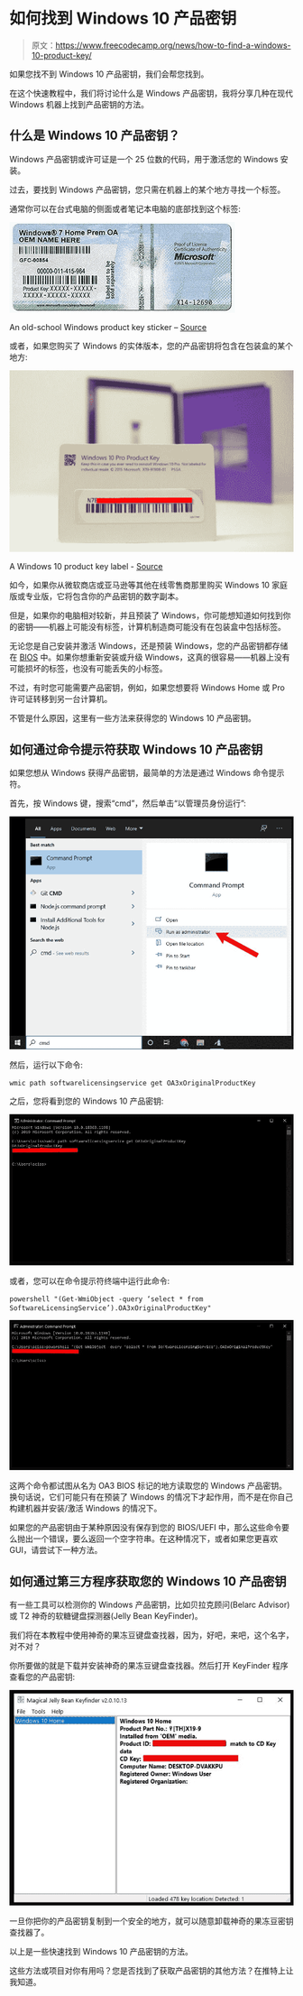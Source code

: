 # 如何找到 Windows 10 产品密钥

> 原文：<https://www.freecodecamp.org/news/how-to-find-a-windows-10-product-key/>

如果您找不到 Windows 10 产品密钥，我们会帮您找到。

在这个快速教程中，我们将讨论什么是 Windows 产品密钥，我将分享几种在现代 Windows 机器上找到产品密钥的方法。

## 什么是 Windows 10 产品密钥？

Windows 产品密钥或许可证是一个 25 位数的代码，用于激活您的 Windows 安装。

过去，要找到 Windows 产品密钥，您只需在机器上的某个地方寻找一个标签。

通常你可以在台式电脑的侧面或者笔记本电脑的底部找到这个标签:

![Picture of a Windows 7 product key sticker](img/cc787ccd77885059086f4c7e7110502d.png)

An old-school Windows product key sticker – [Source](https://answers.microsoft.com/en-us/windows/forum/windows_10-win_licensing/how-to-find-your-windows-product-key/f032f08f-f114-46f6-ab81-b28004dd43a0)

或者，如果您购买了 Windows 的实体版本，您的产品密钥将包含在包装盒的某个地方:

![windows-10-physical-product-key](img/dec09d91710b97598c933de2e6f2baed.png)

A Windows 10 product key label - [Source](https://answers.microsoft.com/en-us/windows/forum/windows_10-win_licensing/how-to-find-your-windows-product-key/f032f08f-f114-46f6-ab81-b28004dd43a0)

如今，如果你从微软商店或亚马逊等其他在线零售商那里购买 Windows 10 家庭版或专业版，它将包含你的产品密钥的数字副本。

但是，如果你的电脑相对较新，并且预装了 Windows，你可能想知道如何找到你的密钥——机器上可能没有标签，计算机制造商可能没有在包装盒中包括标签。

无论您是自己安装并激活 Windows，还是预装 Windows，您的产品密钥都存储在 [BIOS](https://www.freecodecamp.org/news/uefi-vs-bios/) 中。如果你想重新安装或升级 Windows，这真的很容易——机器上没有可能损坏的标签，也没有可能丢失的小标签。

不过，有时您可能需要产品密钥，例如，如果您想要将 Windows Home 或 Pro 许可证转移到另一台计算机。

不管是什么原因，这里有一些方法来获得您的 Windows 10 产品密钥。

## 如何通过命令提示符获取 Windows 10 产品密钥

如果您想从 Windows 获得产品密钥，最简单的方法是通过 Windows 命令提示符。

首先，按 Windows 键，搜索“cmd”，然后单击“以管理员身份运行”:

![Screenshot of opening the command prompt as an administrator](img/04e9e80a3fc2e8ff2276213fbe5aebdc.png)

然后，运行以下命令:

```
wmic path softwarelicensingservice get OA3xOriginalProductKey
```

之后，您将看到您的 Windows 10 产品密钥:

![Output of the wmic command listed above](img/856bd3f527e8e1ffddd3366f6412ff33.png)

或者，您可以在命令提示符终端中运行此命令:

```
powershell "(Get-WmiObject -query ‘select * from SoftwareLicensingService’).OA3xOriginalProductKey"
```

![Output of the powershell command listed above](img/bc9d0961e9b7d851258f3861796748c9.png)

这两个命令都试图从名为 OA3 BIOS 标记的地方读取您的 Windows 产品密钥。换句话说，它们可能只有在预装了 Windows 的情况下才起作用，而不是在你自己构建机器并安装/激活 Windows 的情况下。

如果您的产品密钥由于某种原因没有保存到您的 BIOS/UEFI 中，那么这些命令要么抛出一个错误，要么返回一个空字符串。在这种情况下，或者如果您更喜欢 GUI，请尝试下一种方法。

## 如何通过第三方程序获取您的 Windows 10 产品密钥

有一些工具可以检测你的 Windows 产品密钥，比如贝拉克顾问(Belarc Advisor)或 T2 神奇的软糖键盘探测器(Jelly Bean KeyFinder)。

我们将在本教程中使用神奇的果冻豆键盘查找器，因为，好吧，来吧，这个名字，对不对？

你所要做的就是下载并安装神奇的果冻豆键盘查找器。然后打开 KeyFinder 程序查看您的产品密钥:

![Screenshot of the Windows product key in Magical Jellybean KeyFinder](img/63163b841e2990eccab520ea1c16dc73.png)

一旦你把你的产品密钥复制到一个安全的地方，就可以随意卸载神奇的果冻豆密钥查找器了。

以上是一些快速找到 Windows 10 产品密钥的方法。

这些方法或项目对你有用吗？您是否找到了获取产品密钥的其他方法？在推特上让我知道。